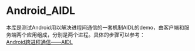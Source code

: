 # Android_AIDL
本库是测试Android用以解决进程间通信的一套机制AIDL的demo，由客户端和服务端两个应用组成，分别是两个进程。具体的步骤可以参考：  
[Android跨进程通信——AIDL](http://victorzhong.github.io/2015/09/09/Android%E8%B7%A8%E8%BF%9B%E7%A8%8B%E9%80%9A%E4%BF%A1%E2%80%94%E2%80%94AIDL/)
